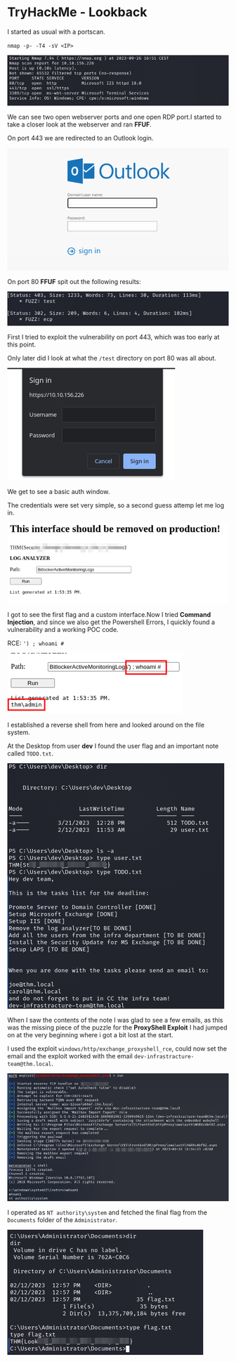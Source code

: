 # TryHackMe - Lookback

I started as usual with a portscan.

`nmap -p- -T4 -sV <IP>`

![Screenshot0](./screenshots/0.png)

We can see two open webserver ports and one open RDP port.I started to take a closer look at the webserver and ran __FFUF__.

On port 443 we are redirected to an Outlook login.

![Screenshot1](./screenshots/1.png)

On port 80 __FFUF__ spit out the following results:

![Screenshot2](./screenshots/2.png)

First I tried to exploit the vulnerability on port 443, which was too early at this point.

Only later did I look at what the `/test` directory on port 80 was all about.

![Screenshot3](./screenshots/3.png)

We get to see a basic auth window.

The credentials were set very simple, so a second guess attemp let me log in.

![Screenshot4](./screenshots/4.png)

I got to see the first flag and a custom interface.Now I tried __Command Injection__, and since we also get the Powershell Errors, I quickly found a vulnerability and a working POC code.

RCE: `') ; whoami #`

![Screenshot5](./screenshots/5.png)

I established a reverse shell from here and looked around on the file system.

At the Desktop from user __dev__ I found the user flag and an important note called `TODO.txt`.

![Screenshot6](./screenshots/6.png)

When I saw the contents of the note I was glad to see a few emails, as this was the missing piece of the puzzle for the __ProxyShell Exploit__ I had jumped on at the very beginning where i  got a bit lost at the start.

I used the exploit `windows/http/exchange_proxyshell_rce`, could now set the email and the exploit worked with the email `dev-infrastracture-team@thm.local`.

![Screenshot7](./screenshots/7.png)

I operated as `NT authority\system` and fetched the final flag from the `Documents` folder of the `Administrator`.

![Screenshot8](./screenshots/8.png)

